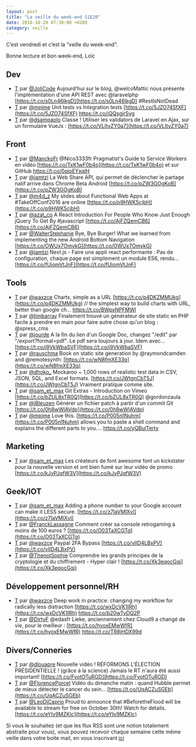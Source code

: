 ```yaml
---
layout: post
title: "La veille du week-end S1E20"
date: 2016-10-28 07:30:00 +0200
category: veille
---
```

C’est vendredi et c’est la “veille du week-end”.  


Bonne lecture et bon week-end, Loïc

## Dev
- [T](http://twitter.com/JoliCode/status/790473590449827840) par [@JoliCode](https://twitter.com/JoliCode) Aujourd'hui sur le blog, @welcoMattic nous présente l'implémentation d'une API REST avec @laravelphp [https://t.co/s0Ln46lkgD](https://t.co/s0Ln46lkgD) #RestIsNotDead
- [T](http://twitter.com/mpjme/status/790516558149935104) par [@mpjme](https://twitter.com/mpjme) Unit tests vs Integration tests [https://t.co/5JZO74SfXF](https://t.co/5JZO74SfXF) https://t.co/iQQsgjrSyg
- [T](http://twitter.com/dsampaolo/status/790525299763150851) par [@dsampaolo](https://twitter.com/dsampaolo) Classe ! Utiliser les validators de Laravel en Ajax, sur un formulaire VueJs : [https://t.co/VLItvZY0a7](https://t.co/VLItvZY0a7)


## Front
- [T](http://twitter.com/ManckoFr/status/789406759186108417) par [@ManckoFr](https://twitter.com/ManckoFr) @Nico3333fr Pragmatist's Guide to Service Workers en vidéo [https://t.co/TxK1wF0b4o](https://t.co/TxK1wF0b4o) et sur GitHub https://t.co/0qjoEYxqlH
- [T](http://twitter.com/iamtzi/status/789423770599645184) par [@iamtzi](https://twitter.com/iamtzi) La Web Share API, qui permet de déclencher le partage natif arrive dans Chrome Beta Android [https://t.co/pZW3GOgKoB](https://t.co/pZW3GOgKoB)
- [T](http://twitter.com/m4d_z/status/789491178068709376) par [@m4d_z](https://twitter.com/m4d_z) My slides about Functional Web Apps at #TakeOffConf2016 are online [https://t.co/p9HWK5cjbH](https://t.co/p9HWK5cjbH)
- [T](http://twitter.com/azat_co/status/789662812079550464) par [@azat_co](https://twitter.com/azat_co) A React Introduction For People Who Know Just Enough jQuery To Get By #javascript [https://t.co/AjFZQemCB6](https://t.co/AjFZQemCB6)
- [T](http://twitter.com/WalterStephanie/status/790455285726978048) par [@WalterStephanie](https://twitter.com/WalterStephanie) Bye, Bye Burger! What we learned from implementing the new Android Bottom Navigation [https://t.co/OWUx7OmykG](https://t.co/OWUx7OmykG)
- [T](http://twitter.com/iamtzi/status/790977965932806145) par [@iamtzi](https://twitter.com/iamtzi) Next.js - Faire une appli react performante : Pas de configuration, chaque page est simplement un module ES6, rendu… [https://t.co/fUiomVtJnF](https://t.co/fUiomVtJnF)


## Tools
- [T](http://twitter.com/waxzce/status/789469553440980996) par [@waxzce](https://twitter.com/waxzce) Charts, simple as a URL [https://t.co/p4DKZMMUkg](https://t.co/p4DKZMMUkg) // the simplest way to build charts with URL, better than google ch… https://t.co/BWpxNPFMWl
- [T](http://twitter.com/timbarray/status/789903505200934912) par [@timbarray](https://twitter.com/timbarray) Finalement trouvé un générateur de site static en PHP facile à prendre en main pour faire autre chose qu'un blog : @spress_cms
- [T](http://twitter.com/jourde/status/789010364411289601) par [@jourde](https://twitter.com/jourde) A la fin du lien d'un Google Doc, changez "/edit" par "/export?format=pdf". Le pdf sera toujours à jour. Idem avec… [https://t.co/i9VkWbaSVF](https://t.co/i9VkWbaSVF)
- [T](http://twitter.com/rauschma/status/790884159686316037) par [@rauschma](https://twitter.com/rauschma) Book on static site generation by @raymondcamden and @remotesynth: [https://t.co/wN8fmXE33q](https://t.co/wN8fmXE33q)
- [T](http://twitter.com/dhoko_/status/790962618878025728) par [@dhoko_](https://twitter.com/dhoko_) Mockaroo ~ 1,000 rows of realistic test data in CSV, JSON, SQL, and Excel formats. [https://t.co/JWtgnCbT5J](https://t.co/JWtgnCbT5J) Vraiment pratique comme site.
- [T](http://twitter.com/sam_et_max/status/791022114950279168) par [@sam_et_max](https://twitter.com/sam_et_max) Git Extras - Introduction on Vimeo [https://t.co/bZUL8xTR0Q](https://t.co/bZUL8xTR0Q) @gordonzaula
- [T](http://twitter.com/jBleuzen/status/791171503488466946) par [@jBleuzen](https://twitter.com/jBleuzen) Générer un fichier patch à partir d'un commit Git [https://t.co/0h8wWlAVdp](https://t.co/0h8wWlAVdp)
- [T](http://twitter.com/mpjme/status/791194554187804672) par [@mpjme](https://twitter.com/mpjme) Love this. [https://t.co/P005n1Nuhm](https://t.co/P005n1Nuhm) allows you to paste a shell command and explains the different parts to you.… https://t.co/yQBulTerty


## Marketing
- [T](http://twitter.com/sam_et_max/status/790677435964592129) par [@sam_et_max](https://twitter.com/sam_et_max) Les créateurs de font awesome font un kickstater pour la nouvelle version et ont bien fumé sur leur vidéo de promo [https://t.co/kJyPJqfW3V](https://t.co/kJyPJqfW3V)


## Geek/IOT
- [T](http://twitter.com/sam_et_max/status/789513644711305220) par [@sam_et_max](https://twitter.com/sam_et_max) Adding a phone number to your Google account can make it LESS secure. [https://t.co/z7laVMlXvI](https://t.co/z7laVMlXvI)
- [T](http://twitter.com/FranckLassagne/status/789826307874062336) par [@FranckLassagne](https://twitter.com/FranckLassagne) Comment créer sa console retrogaming à moins de 100 euros ? [https://t.co/O03TaXCGTg](https://t.co/O03TaXCGTg)
- [T](http://twitter.com/waxzce/status/790194882711265280) par [@waxzce](https://twitter.com/waxzce) Paypal 2FA Bypass [https://t.co/vIID4LBxPV](https://t.co/vIID4LBxPV)
- [T](http://twitter.com/ThenotSophie/status/791356723550453760) par [@ThenotSophie](https://twitter.com/ThenotSophie) Comprendre les grands principes de la cryptologie et du chiffrement - Hyper clair !  [https://t.co/Xk3eqocGqj](https://t.co/Xk3eqocGqj)


## Développement personnel/RH
- [T](http://twitter.com/waxzce/status/789057346869788672) par [@waxzce](https://twitter.com/waxzce) Deep work in practice: changing my workflow for radically less distraction [https://t.co/wxDcVK1IRh](https://t.co/wxDcVK1IRh) https://t.co/b20wTyDQ2P
- [T](http://twitter.com/DirtyF/status/789176701758558209) par [@DirtyF](https://twitter.com/DirtyF) @edasfr Lieke, anciennement chez Cloud9 a changé de vie, pour le meilleur : [https://t.co/hyoxEMwWfR](https://t.co/hyoxEMwWfR) https://t.co/TR8jHDX99d


## Divers/Conneries
- [T](http://twitter.com/dlouapre/status/789484408923418625) par [@dlouapre](https://twitter.com/dlouapre) Nouvelle vidéo ! RÉFORMONS L’ÉLECTION PRÉSIDENTIELLE ! (grâce à la science) Jamais le RT n'aura été aussi important! [https://t.co/FvotOTuRGD](https://t.co/FvotOTuRGD)
- [T](http://twitter.com/FlorencePorcel/status/790109587546353664) par [@FlorencePorcel](https://twitter.com/FlorencePorcel) Vidéo du dimanche matin : quand Hubble permet de mieux détecter le cancer du sein... [https://t.co/UqACZuSGEb](https://t.co/UqACZuSGEb)
- [T](http://twitter.com/LeoDiCaprio/status/790611325810536448) par [@LeoDiCaprio](https://twitter.com/LeoDiCaprio) Proud to announce that #BeforetheFlood will be available to stream for free on October 30th! Watch for details. [https://t.co/eYIv9MZKlc](https://t.co/eYIv9MZKlc)



Si vous le souhaitez (et que les flux RSS sont une notion totalement abstraite pour vous), vous pouvez recevoir chaque semaine cette même veille dans votre boite mail, en vous inscrivant [ici](/newsletter.html)
